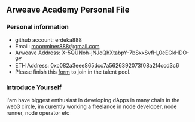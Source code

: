 ## Arweave Academy Personal File

### Personal information

- github account: erdeka888
- Email: moonminer888@gmail.com 
- Arweave Address: X-5QUNoh-jNJoQhXtabpY-7bSxxSvfH_0eEGkHDO-9Y
- ETH Address: 0xc082a3eee865dcc7a5626392073f08a2f4ccd3c6
- Please finish this [form](https://docs.google.com/forms/d/e/1FAIpQLSfWA5fIIcBgmRppm3jNz5vmf9Mai_QMVil-2pO4r7YKn_Zhtw/viewform?usp=sf_link) to join in the talent pool.

### Introduce Yourself
 i'am have biggest enthusiast in developing dApps in many chain in the web3 circle, im curently working a freelance in node developer, node runner, node operator etc